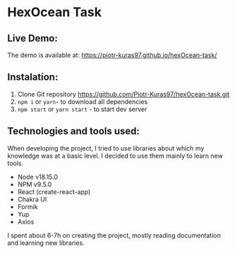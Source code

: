 # HexOcean Task

## Live Demo:

The demo is available at: https://piotr-kuras97.github.io/hexOcean-task/ 

## Instalation:

1. Clone Git repository https://github.com/Piotr-Kuras97/hexOcean-task.git
2. `npm i` or `yarn`- to download all dependencies
3. `npm start` or `yarn start` - to start dev server

## Technologies and tools used:

When developing the project, I tried to use libraries about which my knowledge was at a basic level. I decided to use them mainly to learn new tools.

- Node v18.15.0
- NPM v9.5.0
- React (create-react-app)
- Chakra UI
- Formik
- Yup
- Axios

I spent about 6-7h on creating the project, mostly reading documentation and learning new libraries.

